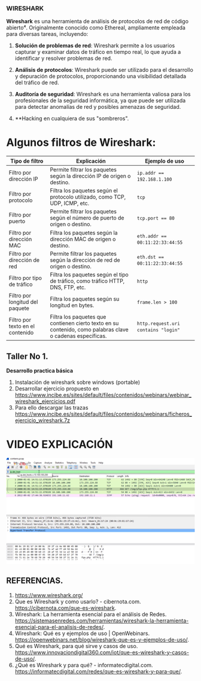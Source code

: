 ### WIRESHARK

**Wireshark** es una herramienta de análisis de protocolos de red de código abierto⁴. Originalmente conocido como Ethereal, ampliamente empleada para diversas tareas, incluyendo:

1. **Solución de problemas de red**: Wireshark permite a los usuarios capturar y examinar datos de tráfico en tiempo real, lo que ayuda a identificar y resolver problemas de red.

2. **Análisis de protocolos**: Wireshark puede ser utilizado para el desarrollo y depuración de protocolos, proporcionando una visibilidad detallada del tráfico de red.

3. **Auditoría de seguridad**: Wireshark es una herramienta valiosa para los profesionales de la seguridad informática, ya que puede ser utilizada para detectar anomalías de red y posibles amenazas de seguridad.
   
5.  **Hacking en cualquiera de sus "sombreros". 


# Algunos filtros de Wireshark:

| Tipo de filtro    | Explicación                                                                                                      | Ejemplo de uso                                   |
|-------------------|------------------------------------------------------------------------------------------------------------------|--------------------------------------------------|
| Filtro por dirección IP | Permite filtrar los paquetes según la dirección IP de origen o destino.                                         | `ip.addr == 192.168.1.100`                      |
| Filtro por protocolo    | Filtra los paquetes según el protocolo utilizado, como TCP, UDP, ICMP, etc.                                     | `tcp`                                            |
| Filtro por puerto       | Permite filtrar los paquetes según el número de puerto de origen o destino.                                      | `tcp.port == 80`                                |
| Filtro por dirección MAC| Filtra los paquetes según la dirección MAC de origen o destino.                                                  | `eth.addr == 00:11:22:33:44:55`                 |
| Filtro por dirección de red| Permite filtrar los paquetes según la dirección de red de origen o destino.                                     | `eth.dst == 00:11:22:33:44:55`                  |
| Filtro por tipo de tráfico| Filtra los paquetes según el tipo de tráfico, como tráfico HTTP, DNS, FTP, etc.                                 | `http`                                           |
| Filtro por longitud del paquete| Filtra los paquetes según su longitud en bytes.                                                                  | `frame.len > 100`                               |
| Filtro por texto en el contenido| Filtra los paquetes que contienen cierto texto en su contenido, como palabras clave o cadenas específicas.      | `http.request.uri contains "login"`             |


##  Taller No 1.
**Desarrollo practica básica** 

1. Instalación de wireshark sobre windows  (portable)
2. Desarrollar ejercicio propuesto en  https://www.incibe.es/sites/default/files/contenidos/webinars/webinar_wireshark_ejercicios.pdf
3. Para ello descargar las trazas https://www.incibe.es/sites/default/files/contenidos/webinars/ficheros_ejercicio_wireshark.7z

# VIDEO EXPLICACIÓN


[![VIDEO](https://github.com/jaiderospina/Hacking/blob/main/IMG/WIRESARK_INCIBE.png)](https://www.youtube.com/watch?v=3RFAX3CbSGA)


## REFERENCIAS.

1. https://www.wireshark.org/
2. Que es Wireshark y como usarlo? - cibernota.com. https://cibernota.com/que-es-wireshark.
3. Wireshark: La herramienta esencial para el análisis de Redes. https://sistemasenredes.com/herramientas/wireshark-la-herramienta-esencial-para-el-analisis-de-redes/.
4. Wireshark: Qué es y ejemplos de uso | OpenWebinars. https://openwebinars.net/blog/wireshark-que-es-y-ejemplos-de-uso/.
5.  Qué es Wireshark, para qué sirve y casos de uso. https://www.innovaciondigital360.com/iot/que-es-wireshark-y-casos-de-uso/.
6.  ¿Qué es Wireshark y para qué? - informatecdigital.com. https://informatecdigital.com/redes/que-es-wireshark-y-para-que/.
